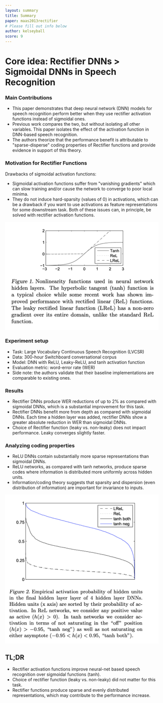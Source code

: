 ```yaml
---
layout: summary
title: Summary
paper: maas2013rectifier 
# Please fill out info below
author: kelseyball
score: 9
---
```


# Core idea: Rectifier DNNs > Sigmoidal DNNs in Speech Recognition

### Main Contributions
- This paper demonstrates that deep neural network (DNN) models for speech recognition perform better when they use rectifier activation functions instead of sigmoidal ones.
- Previous work compares the two, but without isolating all other variables. This paper isolates the effect of the activation function in DNN-based speech recognition.
- The authors theorize that the performance benefit is attributable to "sparse-disperse" coding properties of Rectifier functions and provide evidence in support of this theory.

### Motivation for Rectifier Functions
Drawbacks of sigmoidal activation functions:
- Sigmoidal activation functions suffer from "vanishing gradients" which can slow training and/or cause the network to converge to poor local minima.
- They do not induce hard-sparsity (values of 0) in activations, which can be a drawback if you want to use activations as feature representations for some downstream task.
Both of these issues can, in principle, be solved with rectifier activation functions.

<img width="500px" src="maas2013rectifier_1a.png"/>

### Experiment setup
- Task: Large Vocabulary Continuous Speech Recognition (LVCSR)
- Data: 300-hour Switchboard conversational corpus
- Model: DNN with ReLU, Leaky-ReLU, and tanh activation function
- Evaluation metric: word-error rate (WER)
- Side note: the authors validate that their baseline implementations are comparable to existing ones.

### Results
- Rectifier DNNs produce WER reductions of up to 2% as compared with sigmoidal DNNs, which is a substantial improvement for this task.
- Rectifier DNNs benefit more from depth as compared with sigmoidal DNNs. Each time a hidden layer was added, rectifier DNNs show a greater absolute reduction in WER than sigmoidal DNNs.
- Choice of Rectifier function (leaky vs. non-leaky) does not impact performance. Leaky converges slightly faster.

### Analyzing coding properties
- ReLU DNNs contain substantially more sparse representations than sigmoidal DNNs.
- ReLU networks, as compared with tanh networks, produce sparse codes where information is distributed more uniformly across hidden units.
- Information/coding theory suggests that sparsity and dispersion (even distribution of information) are important for invariance to inputs.

<img width="500px" src="maas2013rectifier_1b.png"/>

## TL;DR
* Rectifier activation functions improve neural-net based speech recognition over sigmoidal functions (tanh).
* Choice of rectifier function (leaky vs. non-leaky) did not matter for this task.
* Rectifier functions produce sparse and evenly distributed representations, which may contribute to the performance increase.
